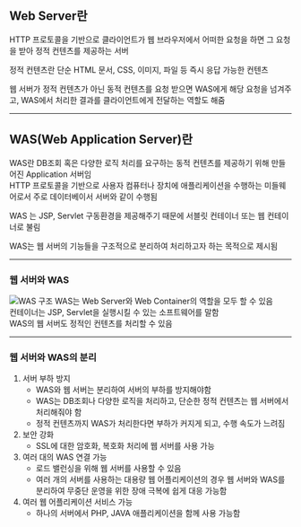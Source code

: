 ## Web Server란
HTTP 프로토콜을 기반으로 클라이언트가 웹 브라우저에서 어떠한 요청을 하면 그 요청을 받아 정적 컨텐츠를 제공하는 서버  
  
정적 컨텐츠란 단순 HTML 문서, CSS, 이미지, 파일 등 즉시 응답 가능한 컨텐츠  
  
웹 서버가 정적 컨텐츠가 아닌 동적 컨텐츠를 요청 받으면 WAS에게 해당 요청을 넘겨주고, WAS에서 처리한 결과를 클라이언트에게 전달하는 역할도 해줌

---
## WAS(Web Application Server)란
WAS란 DB조회 혹은 다양한 로직 처리를 요구하는 동적 컨텐츠를 제공하기 위해 만들어진 Application 서버임  
HTTP 프로토콜을 기반으로 사용자 컴퓨터나 장치에 애플리케이션을 수행하는 미들웨어로서 주로 데이터베이서 서버와 같이 수행됨  
  
WAS 는 JSP, Servlet 구동환경을 제공해주기 때문에 서블릿 컨테이너 또는 웹 컨테이너로 불림  
  
WAS는 웹 서버의 기능들을 구조적으로 분리하여 처리하고자 하는 목적으로 제시됨

---
### 웹 서버와 WAS
![WAS 구조](https://img1.daumcdn.net/thumb/R1280x0/?scode=mtistory2&fname=https%3A%2F%2Fblog.kakaocdn.net%2Fdn%2F8iqqs%2FbtryJjFiSeI%2Feck3RcimeMDNA3K2aNJ7n0%2Fimg.webp)
WAS는 Web Server와 Web Container의 역할을 모두 할 수 있음  
컨테이너는 JSP, Servlet을 실행시킬 수 있는 소프트웨어를 말함  
WAS의 웹 서버도 정적인 컨텐츠를 처리할 수 있음

---
### 웹 서버와 WAS의 분리
1. 서버 부하 방지
    * WAS와 웹 서버는 분리하여 서버의 부하를 방지해야함
    * WAS는 DB조회나 다양한 로직을 처리하고, 단순한 정적 컨텐츠는 웹 서버에서 처리해줘야 함
    * 정적 컨텐츠까지 WAS가 처리한다면 부하가 커지게 되고, 수행 속도가 느려짐
2. 보안 강화
    * SSL에 대한 암호화, 복호화 처리에 웹 서버를 사용 가능
3. 여러 대의 WAS 연결 가능
    * 로드 밸런싱을 위해 웹 서버를 사용할 수 있음
    * 여러 개의 서버를 사용하는 대용량 웹 어플리케이션의 경우 웹 서버와 WAS를 분리하여 무중단 운영을 위한 장애 극복에 쉽게 대응 가능함
4. 여러 웹 어플리케이션 서비스 가능
    * 하나의 서버에서 PHP, JAVA 애플리케이션을 함께 사용 가능함